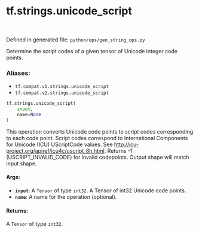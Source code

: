 <div itemscope itemtype="http://developers.google.com/ReferenceObject">
<meta itemprop="name" content="tf.strings.unicode_script" />
<meta itemprop="path" content="Stable" />
</div>

# tf.strings.unicode_script

<!-- Insert buttons -->

<table class="tfo-notebook-buttons tfo-api" align="left">
</table>

Defined in generated file: `python/ops/gen_string_ops.py`



<!-- Start diff -->
Determine the script codes of a given tensor of Unicode integer code points.

### Aliases:

* `tf.compat.v1.strings.unicode_script`
* `tf.compat.v2.strings.unicode_script`


``` python
tf.strings.unicode_script(
    input,
    name=None
)
```



<!-- Placeholder for "Used in" -->

This operation converts Unicode code points to script codes corresponding to
each code point. Script codes correspond to International Components for
Unicode (ICU) UScriptCode values. See http://icu-project.org/apiref/icu4c/uscript_8h.html.
Returns -1 (USCRIPT_INVALID_CODE) for invalid codepoints. Output shape will
match input shape.

#### Args:


* <b>`input`</b>: A `Tensor` of type `int32`. A Tensor of int32 Unicode code points.
* <b>`name`</b>: A name for the operation (optional).


#### Returns:

A `Tensor` of type `int32`.
